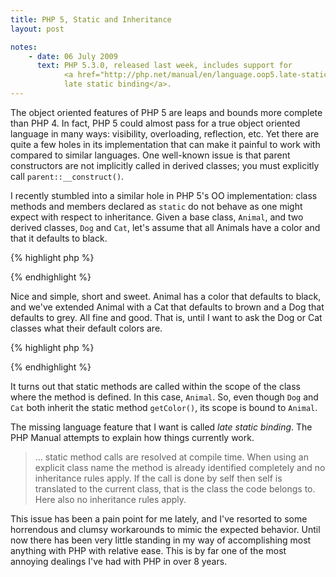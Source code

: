 ```yaml
---
title: PHP 5, Static and Inheritance
layout: post

notes:
    - date: 06 July 2009
      text: PHP 5.3.0, released last week, includes support for
            <a href="http://php.net/manual/en/language.oop5.late-static-bindings.php">
            late static binding</a>.
---
```


The object oriented features of PHP 5 are leaps and bounds more complete than
PHP 4. In fact, PHP 5 could almost pass for a true object oriented language in
many ways: visibility, overloading, reflection, etc. Yet there are quite a few
holes in its implementation that can make it painful to work with compared to
similar languages. One well-known issue is that parent constructors are not
implicitly called in derived classes; you must explicitly call
`parent::__construct()`.

I recently stumbled into a similar hole in PHP 5's OO implementation: class
methods and members declared as `static` do not behave as one might expect
with respect to inheritance. Given a base class, `Animal`, and two derived
classes, `Dog` and `Cat`, let's assume that all Animals have a color and that
it defaults to black.

{% highlight php %}
<?php
class Animal
{
  protected static $color = 'Black';

  public static function getColor()
  {
    return self::$color;
  }
}

class Cat extends Animal
{
  protected static $color = 'Brown';
}

class Dog extends Animal
{
  protected static $color = 'Grey';
}
?>
{% endhighlight %}

Nice and simple, short and sweet. Animal has a color that defaults to black,
and we've extended Animal with a Cat that defaults to brown and a Dog that
defaults to grey. All fine and good. That is, until I want to ask the Dog or
Cat classes what their default colors are.

{% highlight php %}
<?php
echo Animal::getColor(); // Black
echo Dog::getColor();    // Black (huh?)
echo Cat::getColor();    // Black (what?)
?>
{% endhighlight %}

It turns out that static methods are called within the scope of the class
where the method is defined. In this case, `Animal`. So, even though `Dog` and
`Cat` both inherit the static method `getColor()`, its scope is bound to
`Animal`.

The missing language feature that I want is called _late static binding_. The
PHP Manual attempts to explain how things currently work.

> ... static method calls are resolved at compile time. When using an explicit
> class name the method is already identified completely and no inheritance
> rules apply. If the call is done by self then self is translated to the
> current class, that is the class the code belongs to. Here also no
> inheritance rules apply.

This issue has been a pain point for me lately, and I've resorted to some
horrendous and clumsy workarounds to mimic the expected behavior. Until now
there has been very little standing in my way of accomplishing most anything
with PHP with relative ease. This is by far one of the most annoying dealings
I've had with PHP in over 8 years.
